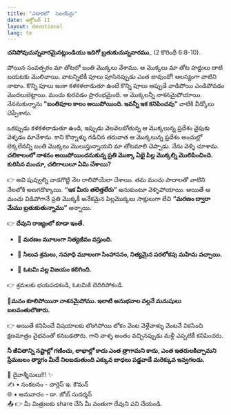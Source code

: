 ```yaml
---
title: "ఎడారిలో  సెలయేర్లు"
date: అక్టోబర్ 11
layout: devotional
lang: te
---
```


**చనిపోవుచున్నవారమైనట్లుండియు ఇదిగో బ్రతుకుచున్నవారము**_ (2 కొరింథీ 6:8-10).

పోయిన సంవత్సరం మా తోటలో బంతి మొక్కలు వేశాము. ఆ మొక్కలు మా తోట హద్దులు దాటి బయటకు మొలిచాయి. వాటన్నిటికీ పూలు పూసినప్పుడు ఎంత బావుందో! ఆలస్యంగా వాటిని నాటాం. కొన్ని పూలు ఇంకా కళకళలాడుతూ ఉంటే కొన్ని పూలు అప్పుడే వాడిపోయి ఎండిపోవడం మొదలుబెట్టాయి. మంచు కురవడం ప్రారంభమైంది. ఆ మొక్కలన్నీ నాశనమైపోయాయి. నేననుకున్నాను **"బంతిపూల కాలం అయిపోయింది. ఇవన్నీ ఇక కనిపించవు”** వాటికి వీడ్కోలు చెప్పేశాను.

ఒకప్పుడు కళకళలాడుతూ ఉండి, ఇప్పుడు వెలవెలబోతున్న ఆ మొక్కలున్న ప్రదేశం వైపుకు వెళ్ళడం మానేశాను. కాని కొన్నాళ్ళు గడిచిన తరువాత ఆ మొక్కలున్న ప్రదేశం అంచుల్లో లెక్కలేనన్ని బంతి మొక్కలు మొలుస్తున్నాయని మా తోటమాలి చెప్పాడు. నేను వెళ్ళి చూశాను. **చలికాలంలో నాశనం అయిపోయిందనుకున్న ప్రతి మొక్కా ఏభై పిల్ల మొక్కల్ని మొలిపించింది. కురిసిన మంచూ, చలిగాలులూ ఏమి చేశాయి?**

👉 అవి పువ్వుల్ని వాడగొట్టి నేల రాలిపోయేలా చేశాయి. తమ మంచు పాదాలతో వాటిని నేలలోకి అణగదొక్కాయి. **“ఇక మీరు తలెత్తలేరు”** అనుకుంటూ వెళ్ళిపోయాయి. అయితే ఆ మంచు విడిపోగానే ప్రతి మొక్కకీ అనేకమైన పిల్లమొక్కలు సాక్షులుగా లేచి **“మరణం ద్వారా మేము బ్రతుకుతున్నాము”** అన్నాయి. 

👉 **దేవుని రాజ్యంలో కూడా ఇంతే.**

- 🔹 **మరణం మూలంగా నిత్యజీవం వస్తుంది.**

- 🔹 **సిలువ శ్రమలు, సమాధి మూలంగా సింహాసనం, నిత్యమైన పరలోకపు మహిమ వచ్చాయి.**

- 🔹 **ఓటమి వల్ల విజయం కలిగింది.**

👉 శ్రమలకు భయపడకండి, ఓటమికి బెదిరిపోకండి.

**📖మనం కూలిపోయినా నాశనమైపోము. ఇలాటి అనుభవాల వల్లనే మనుషులు బలవంతులౌతారు.**

👉 అయితే కనిపించే విషయాలకు లొంగిపోయి లోకం వెంట వెళ్లేవాళ్ళు వెంటనే వికసించి క్షణమాత్రం వైభవంతో కనబడతారు. గాని వాళ్ళ అంతం వచ్చినప్పుడు మళ్లీ ఎప్పటికీ కనిపించరు.

**నీ జీవితాన్ని నష్టాల్లో గణించు, లాభాల్లో కాదు ఎంత త్రాగామని కాదు, ఎంత  ఇతరులకిచ్చామని ప్రేమబలం త్యాగం మీదే నిలబడుతుంది ఎక్కువ బాధలు పడ్డవాడే మరెక్కువ ఇవ్వగలడు.**

<div class="blessing">🙏 <span class="bless-text">దైవాశ్శీసులు!!!</span> ✨</div>

<div class="credit">✍️ <span class="credit-text">▪ సంకలనం - చార్లెస్ ఇ. కౌమన్</span></div>
<div class="credit">🌐 <span class="credit-text">▪ అనువాదం - డా. జోబ్ సుదర్శన్</span></div>


<div class="share">📤 👉 <span class="share-text">మీ మిత్రులకు share చేసి మీ వంతుగా దేవుని పని చేయండి.</span></div>
